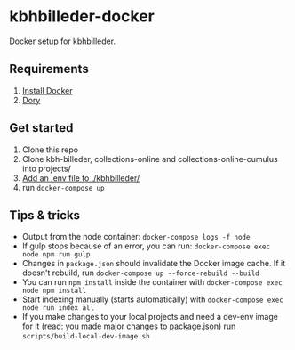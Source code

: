 kbhbilleder-docker
==================

Docker setup for kbhbilleder.

Requirements
------------
1. [Install Docker](https://store.docker.com/search?type=edition&offering=community)
2. [Dory](https://github.com/FreedomBen/dory#installation)

Get started
-------
1. Clone this repo
2. Clone kbh-billeder, collections-online and collections-online-cumulus into projects/
3. [Add an .env file to ./kbhbilleder/](https://github.com/CopenhagenCityArchives/kbh-billeder#create-a-env-file-with-environment-variables)
4. run ``docker-compose up``

Tips & tricks
-------------
* Output from the node container: `docker-compose logs -f node`
* If gulp stops because of an error, you can run: `docker-compose exec node npm run gulp`
* Changes in `package.json` should invalidate the Docker image cache.
If it doesn't rebuild, run `docker-compose up --force-rebuild --build`
* You can run `npm install` inside the container with `docker-compose exec node npm install`
* Start indexing manually (starts automatically) with `docker-compose exec node run index all`
* If you make changes to your local projects and need a dev-env image for it (read: you made major changes to package.json) run `scripts/build-local-dev-image.sh`
